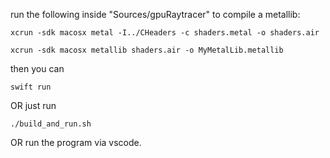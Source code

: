 run the following inside "Sources/gpuRaytracer" to compile a metallib:

```xcrun -sdk macosx metal -I../CHeaders -c shaders.metal -o shaders.air```

```xcrun -sdk macosx metallib shaders.air -o MyMetalLib.metallib```

then you can 

```swift run```

OR just run

```./build_and_run.sh```

OR run the program via vscode.
